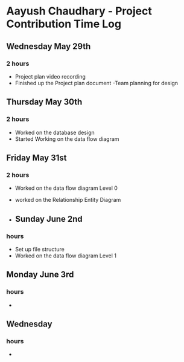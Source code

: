 # Aayush Chaudhary - Project Contribution Time Log

## Wednesday May 29th
### 2 hours
- Project plan video recording
- Finished up the Project plan document
-Team planning for design

## Thursday May 30th
### 2 hours
- Worked on the database design  
- Started Working on the data flow diagram

## Friday May 31st
### 2 hours
- Worked on  the data flow diagram Level 0 
- worked on the Relationship Entity Diagram

- ## Sunday June 2nd
### hours
- Set up file structure
- Worked on  the data flow diagram Level 1

## Monday June 3rd
###  hours
- 

## Wednesday
###  hours
- 

